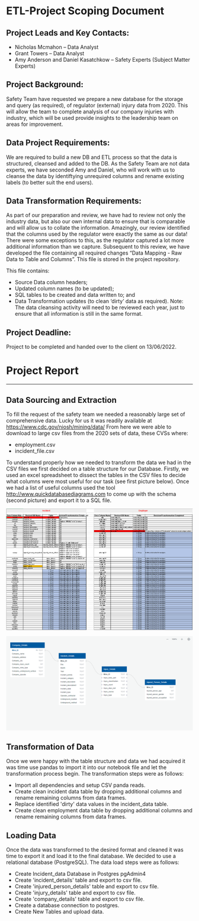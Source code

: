 # ETL-Project Scoping Document

## Project Leads and Key Contacts:
- Nicholas Mcmahon – Data Analyst
- Grant Towers – Data Analyst
- Amy Anderson and Daniel Kasatchkow – Safety Experts (Subject Matter Experts)

## Project Background:

Safety Team have requested we prepare a new database for the storage and query (as required), of regulator (external) injury data from 2020. 
This will allow the team to complete analysis of our company injuries with industry, which will be used provide insights to the leadership team on areas for improvement.


## Data Project Requirements:

We are required to build a new DB and ETL process so that the data is structured, cleansed and added to the DB. 
As the Safety Team are not data experts, we have seconded Amy and Daniel, who will work with us to cleanse the data by identiftying unrequired columns and rename existing labels (to better suit the end users). 


## Data Transformation Requirements:

As part of our preparation and review, we have had to review not only the industry data, but also our own internal data to ensure that is comparable and will allow us to collate the information. 
Amazingly, our review identified that the columns used by the regulator were exactly the same as our data! There were some exceptions to this, as the regulator captured a lot more additional information than we capture.
Subsequent to this review, we have developed the file containing all required changes “Data Mapping - Raw Data to Table and Columns”. This file is stored in the project repository. 


This file contains:

- Source Data column headers;
- Updated column names (to be updated);
- SQL tables to be created and data written to; and
- Data Transformation updates (to clean ‘dirty’ data as required). 
Note: The data cleansing activity will need to be reviewed each year, just to ensure that all information is still in the same format. 


## Project Deadline:
Project to be completed and handed over to the client on 13/06/2022.


# Project Report
-----------------------------------------------------------------------------------------------------------------------------------------------------------------------

## Data Sourcing and Extraction

To fill the request of the safety team we needed a reasonably large set of comprehensive data. Lucky for us it was readily available at https://www.cdc.gov/niosh/mining/data/
From here we were able to download to large csv files from the 2020 sets of data, these CVSs where:

-	employment.csv
-	incident_file.csv

To understand properly how we needed to transform the data we had in the CSV files we first decided on a table structure for our Database. 
Firstly, we used an excel spreadsheet to dissect the tables in the CSV files to decide what columns were most useful for our task (see first picture below). Once we had a list of useful columns used the tool  http://www.quickdatabasediagrams.com to come up with the schema (second picture) and export it to a SQL file.


![DataTableClean](DataTableClean.PNG) 

![ERD](ERD.PNG)


## Transformation of Data

Once we were happy with the table structure and data we had acquired it was time use pandas to import it into our notebook file and let the transformation process begin. The transformation steps were as follows:
-	Import all dependencies and setup CSV panda reads.
-	Create clean incident data table by dropping additional columns and rename remaining columns from data frames.
-	Replace identified 'dirty' data values in the incident_data table.
-	Create clean employment data table by dropping additional columns and rename remaining columns from data frames.

## Loading Data

Once the data was transformed to the desired format and cleaned it was time to export it and load it to the final database. We decided to use a relational database (PostgreSQL).  The data load steps were as follows:
-	Create Incident_data Database in Postgres pgAdmin4
-	Create 'incident_details' table and export to csv file.
-	Create 'injured_person_details' table and export to csv file.
-	Create 'injury_details' table and export to csv file.
-	Create 'company_details' table and export to csv file.
-	Create a database connection to postgres. 
-	Create New Tables and upload data.

